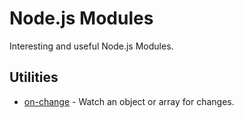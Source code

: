 # Node.js Modules

Interesting and useful Node.js Modules.

## Utilities

* [on-change](https://github.com/sindresorhus/on-change) - Watch an object or array for changes.
